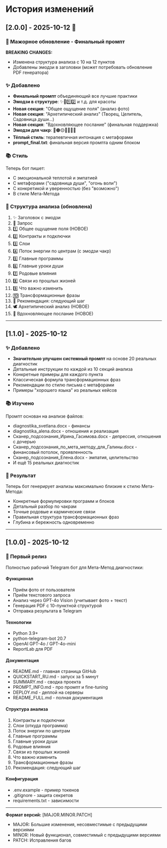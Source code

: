 # История изменений

## [2.0.0] - 2025-10-12 🎉

### 🚀 Мажорное обновление - Финальный промпт

**BREAKING CHANGES:**
- Изменена структура анализа с 10 на 12 пунктов
- Добавлены эмодзи в заголовки (может потребовать обновление PDF генератора)

### ✨ Добавлено
- **Финальный промпт** объединяющий все лучшие практики
- **Эмодзи в структуре**: ✨🔹1️⃣2️⃣ и т.д. для красоты
- **Новая секция**: "Общее ощущение поля" (анализ фото)
- **Новая секция**: "Архетипический анализ" (Творец, Целитель, Садовница души...)
- **Новая секция**: "Вдохновляющее послание" (финальная поддержка)
- **Эмодзи для чакр**: 🔴🟠🟡💚💙💜🤍
- **Тёплый стиль**: терапевтичная интонация с метафорами
- **prompt_final.txt**: финальная версия промпта одним блоком

### 📚 Стиль
Теперь бот пишет:
- С эмоциональной теплотой и эмпатией
- С метафорами ("садовница души", "огонь воли")
- С конкретикой и уверенностью (без "возможно")
- В стиле Мета-Метода

### 🎯 Структура анализа (обновлена)
1. ✨ Заголовок с эмодзи
2. 🔹 Запрос
3. 1️⃣ Общее ощущение поля (НОВОЕ)
4. 2️⃣ Контракты и подключки
5. 3️⃣ Слои
6. 4️⃣ Поток энергии по центрам (с эмодзи чакр)
7. 5️⃣ Главные программы
8. 6️⃣ Главные уроки души
9. 7️⃣ Родовые влияния
10. 8️⃣ Связи из прошлых жизней
11. 9️⃣ Что важно изменить
12. 🔟 Трансформационные фразы
13. 🌸 Рекомендация: следующий шаг
14. 🕊 Архетипический анализ (НОВОЕ)
15. 💫 Вдохновляющее послание (НОВОЕ)

---

## [1.1.0] - 2025-10-12

### ✨ Добавлено
- **Значительно улучшен системный промпт** на основе 20 реальных диагностик
- Детальные инструкции по каждой из 10 секций анализа
- Конкретные примеры для каждого пункта
- Классическая формула трансформационных фраз
- Рекомендации по стилю письма с метафорами
- Примеры "хорошего языка" из реальных кейсов

### 📚 Изучено
Промпт основан на анализе файлов:
- diagnostika_svetlana.docx - финансы
- diagnostika_alena.docx - отношения и реализация
- Сканер_подсознания_Ирина_Гасимова.docx - депрессия, отношения с дочерью
- Сканер_подсознания_по_мета_методу_для_Галины.docx - финансовый потолок, проявленность
- Сканер_подсознания_Елена.docx - эмпатия, целительство
- И ещё 15 реальных диагностик

### 🎯 Результат
Теперь бот генерирует анализы максимально близкие к стилю Мета-Метода:
- Конкретные формулировки программ и блоков
- Детальный разбор по чакрам
- Точные родовые и кармические связи
- Правильная структура трансформационных фраз
- Глубина и бережность одновременно

---

## [1.0.0] - 2025-10-12

### 🎉 Первый релиз

Полностью рабочий Telegram бот для Мета-Метод диагностики:

#### Функционал
- Приём фото от пользователя
- Приём текстового запроса
- Анализ через GPT-4o Vision (учитывает фото + текст)
- Генерация PDF с 10-пунктной структурой
- Отправка результата в Telegram

#### Технологии
- Python 3.9+
- python-telegram-bot 20.7
- OpenAI GPT-4o / GPT-4o-mini
- ReportLab для PDF

#### Документация
- README.md - главная страница GitHub
- QUICKSTART_RU.md - запуск за 5 минут
- SUMMARY.md - сводка проекта
- PROMPT_INFO.md - про промпт и fine-tuning
- DEPLOY.md - деплой на серверы
- README_FULL.md - полная документация

#### Структура анализа
1. Контракты и подключки
2. Слои (откуда программа)
3. Поток энергии по центрам
4. Главные программы
5. Главные уроки души
6. Родовые влияния
7. Связи из прошлых жизней
8. Что важно изменить
9. Трансформационные фразы
10. Рекомендация: следующий шаг

#### Конфигурация
- .env.example - пример токенов
- .gitignore - защита секретов
- requirements.txt - зависимости

---

**Формат версий:** [MAJOR.MINOR.PATCH]
- MAJOR: Большие изменения, несовместимые с предыдущими версиями
- MINOR: Новый функционал, совместимый с предыдущими версиями
- PATCH: Исправления багов
